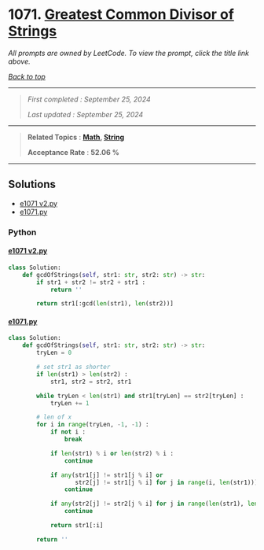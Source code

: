 # 1071. [Greatest Common Divisor of Strings](<https://leetcode.com/problems/greatest-common-divisor-of-strings>)

*All prompts are owned by LeetCode. To view the prompt, click the title link above.*

*[Back to top](<../README.md>)*

------

> *First completed : September 25, 2024*
>
> *Last updated : September 25, 2024*

------

> **Related Topics** : **[Math](<by_topic/Math.md>), [String](<by_topic/String.md>)**
>
> **Acceptance Rate** : **52.06 %**

------

## Solutions

- [e1071 v2.py](<../my-submissions/e1071 v2.py>)
- [e1071.py](<../my-submissions/e1071.py>)
### Python
#### [e1071 v2.py](<../my-submissions/e1071 v2.py>)
```Python
class Solution:
    def gcdOfStrings(self, str1: str, str2: str) -> str:
        if str1 + str2 != str2 + str1 :
            return ''

        return str1[:gcd(len(str1), len(str2))]

```

#### [e1071.py](<../my-submissions/e1071.py>)
```Python
class Solution:
    def gcdOfStrings(self, str1: str, str2: str) -> str:
        tryLen = 0

        # set str1 as shorter
        if len(str1) > len(str2) :
            str1, str2 = str2, str1

        while tryLen < len(str1) and str1[tryLen] == str2[tryLen] :
            tryLen += 1

        # len of x
        for i in range(tryLen, -1, -1) :
            if not i :
                break

            if len(str1) % i or len(str2) % i :
                continue

            if any(str1[j] != str1[j % i] or 
                   str2[j] != str1[j % i] for j in range(i, len(str1))) :
                continue

            if any(str2[j] != str2[j % i] for j in range(len(str1), len(str2))) :
                continue

            return str1[:i]

        return ''

```

